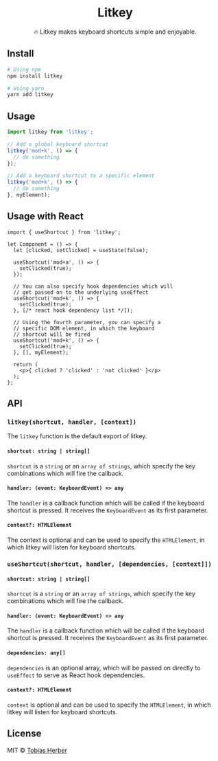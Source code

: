 <h1 align="center">Litkey</h1>

<p align="center">🔥 Litkey makes keyboard shortcuts simple and enjoyable.</p>

## Install

```bash
# Using npm
npm install litkey

# Using yarn
yarn add litkey
```

## Usage

```typescript
import litkey from 'litkey';

// Add a global keyboard shortcut
litkey('mod+k', () => {
  // do something
});

// Add a keyboard shortcut to a specific element
litkey('mod+k', () => {
  // do something
}, myElement);
```

## Usage with React

```tsx
import { useShortcut } from 'litkey';

let Component = () => {
  let [clicked, setClicked] = useState(false);

  useShortcut('mod+a', () => {
    setClicked(true);
  });

  // You can also specify hook dependencies which will 
  // get passed on to the underlying useEffect
  useShortcut('mod+k', () => {
    setClicked(true);
  }, [/* react hook dependency list */]);

  // Using the fourth parameter, you can specify a
  // specific DOM element, in which the keyboard 
  // shortcut will be fired
  useShortcut('mod+k', () => {
    setClicked(true);
  }, [], myElement);

  return (
    <p>{ clicked ? 'clicked' : 'not clicked' }</p>
  );
};
```

## API

### `litkey(shortcut, handler, [context])`

The `litkey` function is the default export of litkey.

#### `shortcut: string | string[]`

`shortcut` is a `string` or an `array of strings`, which specify the key combinations which will fire the callback.

#### `handler: (event: KeyboardEvent) => any`

The `handler` is a callback function which will be called if the keyboard shortcut is pressed. 
It receives the `KeyboardEvent` as its first parameter.

#### `context?: HTMLElement`

The context is optional and can be used to specify the `HTMLElement`, in which litkey will listen for keyboard shortcuts.

### `useShortcut(shortcut, handler, [dependencies, [context]])`

#### `shortcut: string | string[]`

`shortcut` is a `string` or an `array of strings`, which specify the key combinations which will fire the callback.

#### `handler: (event: KeyboardEvent) => any`

The `handler` is a callback function which will be called if the keyboard shortcut is pressed. 
It receives the `KeyboardEvent` as its first parameter.

#### `dependencies: any[]`

`dependencies` is an optional array, which will be passed on directly to `useEffect` to serve as React hook dependencies.

#### `context?: HTMLElement`

`context` is optional and can be used to specify the `HTMLElement`, in which litkey will listen for keyboard shortcuts.

## License

MIT © [Tobias Herber](https://herber.space)
